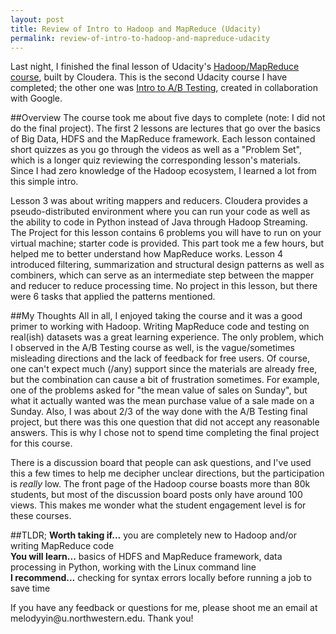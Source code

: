 ```yaml
---
layout: post
title: Review of Intro to Hadoop and MapReduce (Udacity)
permalink: review-of-intro-to-hadoop-and-mapreduce-udacity
---
```


Last night, I finished the final lesson of Udacity's [Hadoop/MapReduce course](https://www.udacity.com/course/intro-to-hadoop-and-mapreduce--ud617), built by Cloudera. This is the second Udacity course I have completed; the other one was [Intro to A/B Testing](https://www.udacity.com/course/ab-testing--ud257), created in collaboration with Google. 

##Overview
The course took me about five days to complete (note: I did not do the final project). The first 2 lessons are lectures that go over the basics of Big Data, HDFS and the MapReduce framework. Each lesson contained short quizzes as you go through the videos as well as a "Problem Set", which is a longer quiz reviewing the corresponding lesson's materials. Since I had zero knowledge of the Hadoop ecosystem, I learned a lot from this simple intro.  

Lesson 3 was about writing mappers and reducers. Cloudera provides a pseudo-distributed environment where you can run your code as well as the ability to code in Python instead of Java through Hadoop Streaming. The Project for this lesson contains 6 problems you will have to run on your virtual machine; starter code is provided. This part took me a few hours, but helped me to better understand how MapReduce works. Lesson 4 introduced filtering, summarization and structural design patterns as well as combiners, which can serve as an intermediate step between the mapper and reducer to reduce processing time. No project in this lesson, but there were 6 tasks that applied the patterns mentioned. 

##My Thoughts
All in all, I enjoyed taking the course and it was a good primer to working with Hadoop. Writing MapReduce code and testing on real(ish) datasets was a great learning experience. The only problem, which I observed in the A/B Testing course as well, is the vague/sometimes misleading directions and the lack of feedback for free users. Of course, one can't expect much (/any) support since the materials are already free, but the combination can cause a bit of frustration sometimes. For example, one of the problems asked for "the mean value of sales on Sunday", but what it actually wanted was the mean purchase value of a sale made on a Sunday. Also, I was about 2/3 of the way done with the A/B Testing final project, but there was this one question that did not accept any reasonable answers. This is why I chose not to spend time completing the final project for this course. 

There is a discussion board that people can ask questions, and I've used this a few times to help me decipher unclear directions, but the participation is *really* low. The front page of the Hadoop course boasts more than 80k students, but most of the discussion board posts only have around 100 views. This makes me wonder what the student engagement level is for these courses. 

##TLDR;
**Worth taking if...** you are completely new to Hadoop and/or writing MapReduce code  
**You will learn...** basics of HDFS and MapReduce framework, data processing in Python, working with the Linux command line  
**I recommend...** checking for syntax errors locally before running a job to save time

<p class="message">If you have any feedback or questions for me, please shoot me an email at melodyyin@u.northwestern.edu. Thank you!</p>